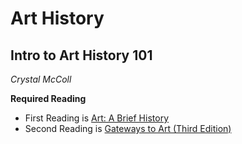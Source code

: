 # Art History
## Intro to Art History 101
*Crystal McColl*

**Required Reading**

- First Reading is [Art: A Brief History](https://www.amazon.com/Art-Brief-History-Marilyn-Stokstad/dp/0133843750/ref=lp_684260011_1_3/138-4676773-2420530?s=books&ie=UTF8&qid=1563389488&sr=1-3)
- Second Reading  is [Gateways to Art (Third Edition)](https://www.amazon.com/Gateways-Art-Third-Debra-DeWitte/dp/0500841152/ref=lp_684260011_1_7/138-4676773-2420530?s=books&ie=UTF8&qid=1563389488&sr=1-7) 
